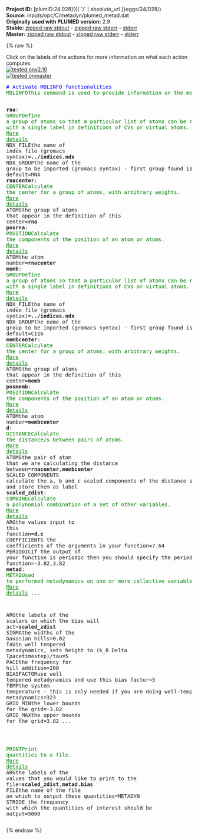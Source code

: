 **Project ID:** [plumID:24.028]({{ '/' | absolute_url }}eggs/24/028/)  
**Source:** inputs/opc/C/metadyn/plumed_metad.dat  
**Originally used with PLUMED version:** 2.9  
**Stable:** [zipped raw stdout](plumed_metad.dat.plumed.stdout.txt.zip) - [zipped raw stderr](plumed_metad.dat.plumed.stderr.txt.zip) - [stderr](plumed_metad.dat.plumed.stderr)  
**Master:** [zipped raw stdout](plumed_metad.dat.plumed_master.stdout.txt.zip) - [zipped raw stderr](plumed_metad.dat.plumed_master.stderr.txt.zip) - [stderr](plumed_metad.dat.plumed_master.stderr)  

{% raw %}
<div class="plumedpreheader">
<div class="headerInfo" id="value_details_data/inputs/opc/C/metadyn/plumed_metad.dat"> Click on the labels of the actions for more information on what each action computes </div>
<div class="containerBadge">
<div class="headerBadge"><a href="plumed_metad.dat.plumed.stderr"><img src="https://img.shields.io/badge/v2.10-passing-green.svg" alt="tested onv2.10" /></a></div>
<div class="headerBadge"><a href="plumed_metad.dat.plumed_master.stderr"><img src="https://img.shields.io/badge/master-passing-green.svg" alt="tested onmaster" /></a></div>
</div>
</div>
<pre class="plumedlisting">
<span style="color:blue" class="comment"># Activate MOLINFO functionalities</span>
<span class="plumedtooltip" style="color:green">MOLINFO<span class="right">This command is used to provide information on the molecules that are present in your system. <a href="https://www.plumed.org/doc-master/user-doc/html/MOLINFO" style="color:green">More details</a><i></i></span></span> <span class="plumedtooltip">STRUCTURE<span class="right">a file in pdb format containing a reference structure<i></i></span></span>=../conf.pdb

<span style="display:none;" id="data/inputs/opc/C/metadyn/plumed_metad.dat">The MOLINFO action with label <b></b> calculates something</span><b name="data/inputs/opc/C/metadyn/plumed_metad.datrna" onclick='showPath("data/inputs/opc/C/metadyn/plumed_metad.dat","data/inputs/opc/C/metadyn/plumed_metad.datrna","data/inputs/opc/C/metadyn/plumed_metad.datrna","brown")'>rna</b>: <span class="plumedtooltip" style="color:green">GROUP<span class="right">Define a group of atoms so that a particular list of atoms can be referenced with a single label in definitions of CVs or virtual atoms. <a href="https://www.plumed.org/doc-master/user-doc/html/GROUP" style="color:green">More details</a><i></i></span></span> <span class="plumedtooltip">NDX_FILE<span class="right">the name of index file (gromacs syntax)<i></i></span></span>=<b name="data/inputs/opc/C/metadyn/plumed_metad.dat">../indices.ndx</b> <span class="plumedtooltip">NDX_GROUP<span class="right">the name of the group to be imported (gromacs syntax) - first group found is used by default<i></i></span></span>=RNA
<span style="display:none;" id="data/inputs/opc/C/metadyn/plumed_metad.datrna">The GROUP action with label <b>rna</b> calculates something</span><b name="data/inputs/opc/C/metadyn/plumed_metad.datrnacenter" onclick='showPath("data/inputs/opc/C/metadyn/plumed_metad.dat","data/inputs/opc/C/metadyn/plumed_metad.datrnacenter","data/inputs/opc/C/metadyn/plumed_metad.datrnacenter","brown")'>rnacenter</b>: <span class="plumedtooltip" style="color:green">CENTER<span class="right">Calculate the center for a group of atoms, with arbitrary weights. <a href="https://www.plumed.org/doc-master/user-doc/html/CENTER" style="color:green">More details</a><i></i></span></span> <span class="plumedtooltip">ATOMS<span class="right">the group of atoms that appear in the definition of this center<i></i></span></span>=<b name="data/inputs/opc/C/metadyn/plumed_metad.datrna">rna</b>
<span style="display:none;" id="data/inputs/opc/C/metadyn/plumed_metad.datrnacenter">The CENTER action with label <b>rnacenter</b> calculates the following quantities:<table  align="center" frame="void" width="95%" cellpadding="5%"><tr><td width="5%"><b> Quantity </b>  </td><td><b> Description </b> </td></tr><tr><td width="5%">rnacenter.value</td><td>the position of the center of mass</td></tr></table></span><b name="data/inputs/opc/C/metadyn/plumed_metad.datposrna" onclick='showPath("data/inputs/opc/C/metadyn/plumed_metad.dat","data/inputs/opc/C/metadyn/plumed_metad.datposrna","data/inputs/opc/C/metadyn/plumed_metad.datposrna","brown")'>posrna</b>: <span class="plumedtooltip" style="color:green">POSITION<span class="right">Calculate the components of the position of an atom or atoms. <a href="https://www.plumed.org/doc-master/user-doc/html/POSITION" style="color:green">More details</a><i></i></span></span> <span class="plumedtooltip">ATOM<span class="right">the atom number<i></i></span></span>=<b name="data/inputs/opc/C/metadyn/plumed_metad.datrnacenter">rnacenter</b>
<span style="display:none;" id="data/inputs/opc/C/metadyn/plumed_metad.datposrna">The POSITION action with label <b>posrna</b> calculates the following quantities:<table  align="center" frame="void" width="95%" cellpadding="5%"><tr><td width="5%"><b> Quantity </b>  </td><td><b> Description </b> </td></tr><tr><td width="5%">posrna.x</td><td>the x-component of the atom position</td></tr><tr><td width="5%">posrna.y</td><td>the y-component of the atom position</td></tr><tr><td width="5%">posrna.z</td><td>the z-component of the atom position</td></tr></table></span><b name="data/inputs/opc/C/metadyn/plumed_metad.datmemb" onclick='showPath("data/inputs/opc/C/metadyn/plumed_metad.dat","data/inputs/opc/C/metadyn/plumed_metad.datmemb","data/inputs/opc/C/metadyn/plumed_metad.datmemb","brown")'>memb</b>: <span class="plumedtooltip" style="color:green">GROUP<span class="right">Define a group of atoms so that a particular list of atoms can be referenced with a single label in definitions of CVs or virtual atoms. <a href="https://www.plumed.org/doc-master/user-doc/html/GROUP" style="color:green">More details</a><i></i></span></span> <span class="plumedtooltip">NDX_FILE<span class="right">the name of index file (gromacs syntax)<i></i></span></span>=<b name="data/inputs/opc/C/metadyn/plumed_metad.dat">../indices.ndx</b> <span class="plumedtooltip">NDX_GROUP<span class="right">the name of the group to be imported (gromacs syntax) - first group found is used by default<i></i></span></span>=C116
<span style="display:none;" id="data/inputs/opc/C/metadyn/plumed_metad.datmemb">The GROUP action with label <b>memb</b> calculates something</span><b name="data/inputs/opc/C/metadyn/plumed_metad.datmembcenter" onclick='showPath("data/inputs/opc/C/metadyn/plumed_metad.dat","data/inputs/opc/C/metadyn/plumed_metad.datmembcenter","data/inputs/opc/C/metadyn/plumed_metad.datmembcenter","brown")'>membcenter</b>: <span class="plumedtooltip" style="color:green">CENTER<span class="right">Calculate the center for a group of atoms, with arbitrary weights. <a href="https://www.plumed.org/doc-master/user-doc/html/CENTER" style="color:green">More details</a><i></i></span></span> <span class="plumedtooltip">ATOMS<span class="right">the group of atoms that appear in the definition of this center<i></i></span></span>=<b name="data/inputs/opc/C/metadyn/plumed_metad.datmemb">memb</b>
<span style="display:none;" id="data/inputs/opc/C/metadyn/plumed_metad.datmembcenter">The CENTER action with label <b>membcenter</b> calculates the following quantities:<table  align="center" frame="void" width="95%" cellpadding="5%"><tr><td width="5%"><b> Quantity </b>  </td><td><b> Description </b> </td></tr><tr><td width="5%">membcenter.value</td><td>the position of the center of mass</td></tr></table></span><b name="data/inputs/opc/C/metadyn/plumed_metad.datposmemb" onclick='showPath("data/inputs/opc/C/metadyn/plumed_metad.dat","data/inputs/opc/C/metadyn/plumed_metad.datposmemb","data/inputs/opc/C/metadyn/plumed_metad.datposmemb","brown")'>posmemb</b>: <span class="plumedtooltip" style="color:green">POSITION<span class="right">Calculate the components of the position of an atom or atoms. <a href="https://www.plumed.org/doc-master/user-doc/html/POSITION" style="color:green">More details</a><i></i></span></span> <span class="plumedtooltip">ATOM<span class="right">the atom number<i></i></span></span>=<b name="data/inputs/opc/C/metadyn/plumed_metad.datmembcenter">membcenter</b>
<span style="display:none;" id="data/inputs/opc/C/metadyn/plumed_metad.datposmemb">The POSITION action with label <b>posmemb</b> calculates the following quantities:<table  align="center" frame="void" width="95%" cellpadding="5%"><tr><td width="5%"><b> Quantity </b>  </td><td><b> Description </b> </td></tr><tr><td width="5%">posmemb.x</td><td>the x-component of the atom position</td></tr><tr><td width="5%">posmemb.y</td><td>the y-component of the atom position</td></tr><tr><td width="5%">posmemb.z</td><td>the z-component of the atom position</td></tr></table></span><b name="data/inputs/opc/C/metadyn/plumed_metad.datd" onclick='showPath("data/inputs/opc/C/metadyn/plumed_metad.dat","data/inputs/opc/C/metadyn/plumed_metad.datd","data/inputs/opc/C/metadyn/plumed_metad.datd","brown")'>d</b>: <span class="plumedtooltip" style="color:green">DISTANCE<span class="right">Calculate the distance/s between pairs of atoms. <a href="https://www.plumed.org/doc-master/user-doc/html/DISTANCE" style="color:green">More details</a><i></i></span></span> <span class="plumedtooltip">ATOMS<span class="right">the pair of atom that we are calculating the distance between<i></i></span></span>=<b name="data/inputs/opc/C/metadyn/plumed_metad.datrnacenter">rnacenter</b>,<b name="data/inputs/opc/C/metadyn/plumed_metad.datmembcenter">membcenter</b> <span class="plumedtooltip">SCALED_COMPONENTS<span class="right"> calculate the a, b and c scaled components of the distance separately and store them as label<i></i></span></span>
<span style="display:none;" id="data/inputs/opc/C/metadyn/plumed_metad.datd">The DISTANCE action with label <b>d</b> calculates the following quantities:<table  align="center" frame="void" width="95%" cellpadding="5%"><tr><td width="5%"><b> Quantity </b>  </td><td><b> Description </b> </td></tr><tr><td width="5%">d.a</td><td>the normalized projection on the first lattice vector of the vector connecting the two atoms</td></tr><tr><td width="5%">d.b</td><td>the normalized projection on the second lattice vector of the vector connecting the two atoms</td></tr><tr><td width="5%">d.c</td><td>the normalized projection on the third lattice vector of the vector connecting the two atoms</td></tr><tr><td width="5%">d.value</td><td>the DISTANCE between this pair of atoms</td></tr></table></span><b name="data/inputs/opc/C/metadyn/plumed_metad.datscaled_zdist" onclick='showPath("data/inputs/opc/C/metadyn/plumed_metad.dat","data/inputs/opc/C/metadyn/plumed_metad.datscaled_zdist","data/inputs/opc/C/metadyn/plumed_metad.datscaled_zdist","brown")'>scaled_zdist</b>: <span class="plumedtooltip" style="color:green">COMBINE<span class="right">Calculate a polynomial combination of a set of other variables. <a href="https://www.plumed.org/doc-master/user-doc/html/COMBINE" style="color:green">More details</a><i></i></span></span> <span class="plumedtooltip">ARG<span class="right">the values input to this function<i></i></span></span>=<b name="data/inputs/opc/C/metadyn/plumed_metad.datd">d.c</b> <span class="plumedtooltip">COEFFICIENTS<span class="right"> the coefficients of the arguments in your function<i></i></span></span>=7.64 <span class="plumedtooltip">PERIODIC<span class="right">if the output of your function is periodic then you should specify the periodicity of the function<i></i></span></span>=-3.82,3.82
<span style="display:none;" id="data/inputs/opc/C/metadyn/plumed_metad.datscaled_zdist">The COMBINE action with label <b>scaled_zdist</b> calculates the following quantities:<table  align="center" frame="void" width="95%" cellpadding="5%"><tr><td width="5%"><b> Quantity </b>  </td><td><b> Description </b> </td></tr><tr><td width="5%">scaled_zdist.value</td><td>a linear combination</td></tr></table></span><b name="data/inputs/opc/C/metadyn/plumed_metad.datmetad" onclick='showPath("data/inputs/opc/C/metadyn/plumed_metad.dat","data/inputs/opc/C/metadyn/plumed_metad.datmetad","data/inputs/opc/C/metadyn/plumed_metad.datmetad","brown")'>metad</b>: <span class="plumedtooltip" style="color:green">METAD<span class="right">Used to performed metadynamics on one or more collective variables. <a href="https://www.plumed.org/doc-master/user-doc/html/METAD" style="color:green">More details</a><i></i></span></span> ...

   <span class="plumedtooltip">ARG<span class="right">the labels of the scalars on which the bias will act<i></i></span></span>=<b name="data/inputs/opc/C/metadyn/plumed_metad.datscaled_zdist">scaled_zdist</b> <span class="plumedtooltip">SIGMA<span class="right">the widths of the Gaussian hills<i></i></span></span>=0.02 <span class="plumedtooltip">TAU<span class="right">in well tempered metadynamics, sets height to (k_B Delta T*pace*timestep)/tau<i></i></span></span>=5 <span class="plumedtooltip">PACE<span class="right">the frequency for hill addition<i></i></span></span>=200 <span class="plumedtooltip">BIASFACTOR<span class="right">use well tempered metadynamics and use this bias factor<i></i></span></span>=5 <span class="plumedtooltip">TEMP<span class="right">the system temperature - this is only needed if you are doing well-tempered metadynamics<i></i></span></span>=323
   <span class="plumedtooltip">GRID_MIN<span class="right">the lower bounds for the grid<i></i></span></span>=-3.82 <span class="plumedtooltip">GRID_MAX<span class="right">the upper bounds for the grid<i></i></span></span>=3.82
...

<br/><span style="display:none;" id="data/inputs/opc/C/metadyn/plumed_metad.datmetad">The METAD action with label <b>metad</b> calculates the following quantities:<table  align="center" frame="void" width="95%" cellpadding="5%"><tr><td width="5%"><b> Quantity </b>  </td><td><b> Description </b> </td></tr><tr><td width="5%">metad.bias</td><td>the instantaneous value of the bias potential</td></tr></table></span><span class="plumedtooltip" style="color:green">PRINT<span class="right">Print quantities to a file. <a href="https://www.plumed.org/doc-master/user-doc/html/PRINT" style="color:green">More details</a><i></i></span></span> <span class="plumedtooltip">ARG<span class="right">the labels of the values that you would like to print to the file<i></i></span></span>=<b name="data/inputs/opc/C/metadyn/plumed_metad.datscaled_zdist">scaled_zdist</b>,<b name="data/inputs/opc/C/metadyn/plumed_metad.datmetad">metad.bias</b> <span class="plumedtooltip">FILE<span class="right">the name of the file on which to output these quantities<i></i></span></span>=METADYN <span class="plumedtooltip">STRIDE<span class="right"> the frequency with which the quantities of interest should be output<i></i></span></span>=5000
</pre>
{% endraw %}
